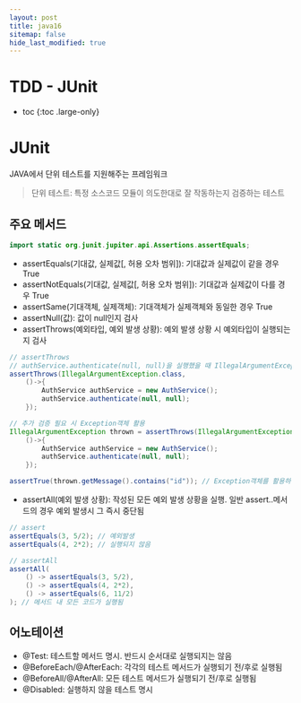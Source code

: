 ```yaml
---
layout: post
title: java16
sitemap: false
hide_last_modified: true
---
```

# TDD - JUnit

* toc
{:toc .large-only}

# JUnit

JAVA에서 단위 테스트를 지원해주는 프레임워크

> 단위 테스트: 특정 소스코드 모듈이 의도한대로 잘 작동하는지 검증하는 테스트

## 주요 메서드

```java
import static org.junit.jupiter.api.Assertions.assertEquals;
```

- assertEquals(기대값, 실제값[, 허용 오차 범위]): 기대값과 실제값이 같을 경우 True
- assertNotEquals(기대값, 실제값[, 허용 오차 범위]): 기대값과 실제값이 다를 경우 True
- assertSame(기대객체, 실제객체): 기대객체가 실제객체와 동일한 경우 True
- assertNull(값): 값이 null인지 검사
- assertThrows(예외타입, 예외 발생 상황): 예외 발생 상황 시 예외타입이 실행되는지 검사

```java
// assertThrows
// authService.authenticate(null, null)을 실행했을 때 IllegalArgumentException.class가 발생하는지 검사
assertThrows(IllegalArgumentException.class,
    ()->{
        AuthService authService = new AuthService();
        authService.authenticate(null, null);
    });

// 추가 검증 필요 시 Exception객체 활용
IllegalArgumentException thrown = assertThrows(IllegalArgumentException.class,
    ()->{
        AuthService authService = new AuthService();
        authService.authenticate(null, null);
    });

assertTrue(thrown.getMessage().contains("id")); // Exception객체를 활용하여 추가로 검증 진행
```

- assertAll(예외 발생 상황): 작성된 모든 예외 발생 상황을 실행. 일반 assert..메서드의 경우 예외 발생시 그 즉시 중단됨

```java
// assert
assertEquals(3, 5/2); // 예외발생
assertEquals(4, 2*2); // 실행되지 않음

// assertAll
assertAll(
    () -> assertEquals(3, 5/2), 
    () -> assertEquals(4, 2*2),
    () -> assertEquals(6, 11/2)
); // 메서드 내 모든 코드가 실행됨
```

## 어노테이션

- @Test: 테스트할 메서드 명시. 반드시 순서대로 실행되지는 않음
- @BeforeEach/@AfterEach: 각각의 테스트 메서드가 실행되기 전/후로 실행됨
- @BeforeAll/@AfterAll: 모든 테스트 메서드가 실행되기 전/후로 실행됨
- @Disabled: 실행하지 않을 테스트 명시
